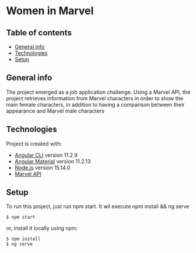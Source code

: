 # Women in Marvel


## Table of contents
* [General info](#general-info)
* [Technologies](#technologies)
* [Setup](#setup)

## General info
The project emerged as a job application challenge. Using a Marvel API, the project retrieves information from Marvel characters in order to show the main female characters, in addition to having a comparison between their appearance and Marvel male characters
	
## Technologies
Project is created with:
* [Angular CLI](https://github.com/angular/angular-cli) version 11.2.9
* [Angular Material](https://material.angular.io/) version 11.2.13
* [Node.js](https://nodejs.org/en/) version 15.14.0
* [Marvel API](https://developer.marvel.com/) 
	
## Setup
To run this project, just run npm start. It wil execute npm install && ng serve
```
$ npm start
```

or, install it locally using npm:

```
$ npm install
$ ng serve
```
